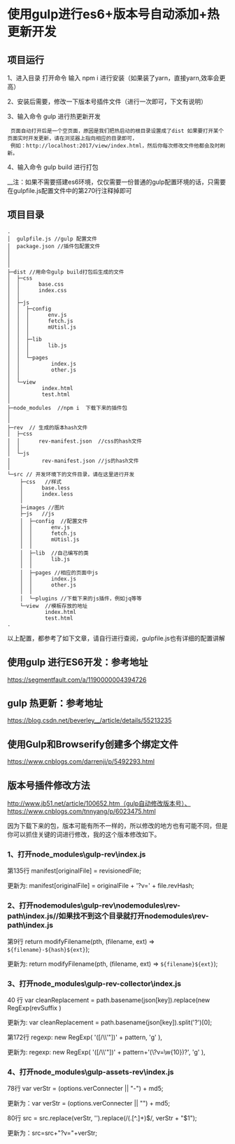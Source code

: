# 使用gulp进行es6+版本号自动添加+热更新开发

## 项目运行


1、进入目录 打开命令  输入 npm i 进行安装（如果装了yarn，直接yarn,效率会更高）

2、安装后需要，修改一下版本号插件文件（进行一次即可，下文有说明）

3、输入命令 gulp 进行热更新开发

     页面自动打开后是一个空页面，原因是我们把热启动的根目录设置成了dist 如果要打开某个页面实时开发更新，请在浏览器上指向相应的目录即可，
     例如：http://localhost:2017/view/index.html，然后你每次修改文件他都会及时刷新。


4、输入命令 gulp build 进行打包


__注：如果不需要搭建es6环境，仅仅需要一份普通的gulp配置环境的话，只需要在gulpfile.js配置文件中的第270行注释掉即可


## 项目目录
```
.
│  gulpfile.js //gulp 配置文件
│  package.json //插件包配置文件
│ 
│
│  
├─dist //用命令gulp build打包后生成的文件
│  ├─css
│  │      base.css
│  │      index.css
│  │      
│  ├─js
│  │  ├─config
│  │  │      env.js
│  │  │      fetch.js
│  │  │      mUtisl.js
│  │  │      
│  │  ├─lib
│  │  │      lib.js
│  │  │      
│  │  └─pages
│  │          index.js
│  │          other.js
│  │          
│  └─view
│          index.html
│          test.html
│          
├─node_modules  //npm i  下载下来的插件包
│  
│          
├─rev  // 生成的版本hash文件
│  ├─css
│  │      rev-manifest.json  //css的hash文件
│  │     
│  └─js
│          rev-manifest.json //js的hash文件
│
└─src // 开发环境下的文件目录，请在这里进行开发
    ├─css   //样式
    │      base.less
    │      index.less
    │      
    ├─images //图片
    ├─js   //js
    │  ├─config  //配置文件
    │  │      env.js
    │  │      fetch.js
    │  │      mUtisl.js
    │  │      
    │  ├─lib  //自己编写的类
    │  │      lib.js
    │  │      
    │  ├─pages //相应的页面中js
    │  │      index.js
    │  │      other.js
    │  │      
    │  └─plugins //下载下来的js插件，例如jq等等
    └─view  //模板存放的地址
            index.html
            test.html
.
```


以上配置，都参考了如下文章，请自行进行查阅，gulpfile.js也有详细的配置讲解

## 使用gulp 进行ES6开发：参考地址
https://segmentfault.com/a/1190000004394726

## gulp 热更新：参考地址
https://blog.csdn.net/beverley__/article/details/55213235

## 使用Gulp和Browserify创建多个绑定文件
https://www.cnblogs.com/darrenji/p/5492293.html


## 版本号插件修改方法
 http://www.jb51.net/article/100652.htm（gulp自动修改版本号）、https://www.cnblogs.com/tnnyang/p/6023475.html

因为下载下来的包，版本可能有所不一样的，所以修改的地方也有可能不同，但是你可以抓住关键的词进行修改，我的这个版本修改如下。

###  1、打开node_modules\gulp-rev\index.js


第135行 manifest[originalFile] = revisionedFile;


更新为: manifest[originalFile] = originalFile + '?v=' + file.revHash;



### 2、打开nodemodules\gulp-rev\nodemodules\rev-path\index.js//如果找不到这个目录就打开nodemodules\rev-path\index.js


第9行 return modifyFilename(pth, (filename, ext) => `${filename}-${hash}${ext}`);


更新为: return modifyFilename(pth, (filename, ext) => `${filename}${ext}`);





### 3、打开node_modules\gulp-rev-collector\index.js


40 行 var cleanReplacement =  path.basename(json[key]).replace(new RegExp(revSuffix )


更新为: var cleanReplacement =  path.basename(json[key]).split('?')[0];



第172行 regexp: new RegExp( '([\/\\\\\'"])' + pattern, 'g' ),


更新为: regexp: new RegExp( '([\/\\\\\'"])' + pattern+'(\\?v=\\w{10})?', 'g' ),




### 4、打开node_modules\gulp-assets-rev\index.js


78行 var verStr = (options.verConnecter || "-") + md5;


更新为：var verStr = (options.verConnecter || "") + md5;


80行 src = src.replace(verStr, '').replace(/(\.[^\.]+)$/, verStr + "$1");


更新为：src=src+"?v="+verStr;


